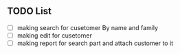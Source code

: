 ## TODO List

- [ ] making search for cusetomer By name and family
- [ ] making edit for cusetomer
- [ ] making report for search part and attach customer to it
